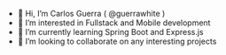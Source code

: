 - 👋 Hi, I’m Carlos Guerra ( @guerrawhite )
- 👀 I’m interested in Fullstack and Mobile development
- 🌱 I’m currently learning Spring Boot and Express.js
- 💞️ I’m looking to collaborate on any interesting projects

<!---
guerrawhite/guerrawhite is a ✨ special ✨ repository because its `README.md` (this file) appears on your GitHub profile.
You can click the Preview link to take a look at your changes.
--->
